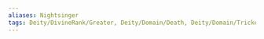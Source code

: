 ```yaml
---
aliases: Nightsinger
tags: Deity/DivineRank/Greater, Deity/Domain/Death, Deity/Domain/Trickery, Alignment/NE, Faction/TwelvePowers
---
```

